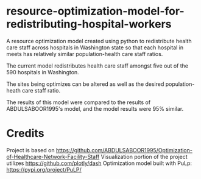 # resource-optimization-model-for-redistributing-hospital-workers

A resource optimization model created using python to redistribute health care staff across hospitals in Washington state so that each hospital in meets has relatively similar population-health care staff ratios.

The current model redistributes health care staff amongst five out of the 590 hospitals in Washington.

The sites being optimizes can be altered as well as the desired population-heath care staff ratio.

The results of this model were compared to the results of ABDULSABOOR1995's model, and the model results were 95% similar.

# Credits
Project is based on https://github.com/ABDULSABOOR1995/Optimization-of-Healthcare-Network-Facility-Staff
Visualization portion of the project utilizes https://github.com/plotly/dash
Optimization model built with PuLp: https://pypi.org/project/PuLP/
